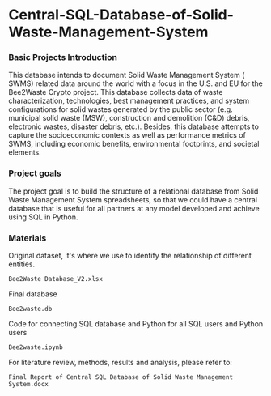 # Central-SQL-Database-of-Solid-Waste-Management-System

### Basic Projects Introduction

This database intends to document Solid Waste Management System ( SWMS) related data around the world with a focus in the U.S. and 
EU for the Bee2Waste Crypto project. This database collects data of waste characterization, technologies, best management practices, and system configurations for solid wastes generated by the public sector (e.g. municipal solid waste (MSW), construction and demolition (C&D) debris, electronic wastes, disaster debris, etc.). Besides, this database attempts to capture the socioeconomic contexts as well as performance metrics of SWMS, including economic benefits, environmental footprints, and societal elements.

### Project goals
The project goal is to build the structure of a relational database from Solid Waste Management System spreadsheets, so that we could have a central database that is useful for all partners at any model developed and achieve using SQL in Python. 


### Materials

Original dataset, it's where we use to identify the relationship of different entities.
```
Bee2Waste Database_V2.xlsx
```

Final database
```
Bee2waste.db
```

Code for connecting SQL database and Python for all SQL users and Python users
```
Bee2waste.ipynb
```

For literature review, methods, results and analysis, please refer to:
```
Final Report of Central SQL Database of Solid Waste Management System.docx
```
